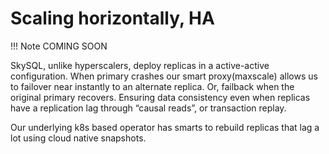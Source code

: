 # Scaling horizontally, HA

!!! Note
    COMING SOON 


SkySQL, unlike hyperscalers, deploy replicas in a active-active configuration. When primary crashes our smart proxy(maxscale) allows us to failover near instantly to an alternate replica. Or, failback when the original primary recovers. Ensuring data consistency even when replicas have a replication lag through “causal reads”, or transaction replay. 

Our underlying k8s based operator has smarts to rebuild replicas that lag a lot using cloud native snapshots.